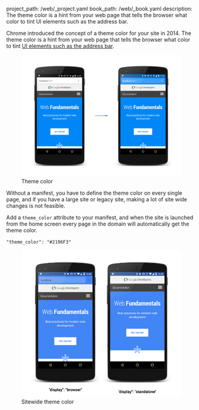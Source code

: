 project_path: /web/_project.yaml
book_path: /web/_book.yaml
description: The theme color is a hint from your web page that tells the browser what color to tint UI elements such as the address bar.

Chrome introduced the concept of a theme color for your site in 2014. The theme color
is a hint from your web page that tells the browser what color to tint
[UI elements such as the address bar](/web/fundamentals/design-and-ui/browser-customization/).  


<figure>
  <img src="images/theme-color.png" alt="backgroud color">
  <figcaption>Theme color</figcaption>
</figure>

Without a manifest, you have to define the theme color on every single page, and if 
you have a large site or legacy site, making a lot of site wide changes is not feasible.

Add a `theme_color` attribute to your manifest, and when the site is launched
from the home screen every page in the domain will automatically get the theme color.

<div class="highlight"><pre><code class="language-json" data-lang="json"><span class="s2">&quot;theme_color&quot;</span><span class="err">:</span> <span class="s2">&quot;#2196F3&quot;</span></code></pre></div>

<figure>
  <img src="images/manifest-display-options.png" alt="backgroud color">
  <figcaption>Sitewide theme color</figcaption>
</figure>
